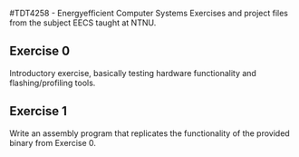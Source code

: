 #TDT4258 - Energyefficient Computer Systems
Exercises and project files from the subject EECS taught at NTNU.

## Exercise 0

Introductory exercise, basically testing hardware functionality and flashing/profiling tools.

## Exercise 1

Write an assembly program that replicates the functionality of the provided binary from Exercise 0.
